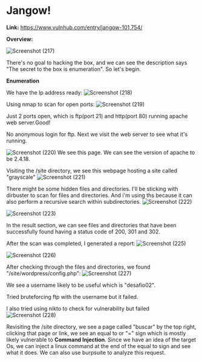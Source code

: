 <h1>Jangow!</h1>

<b>Link:</b> https://www.vulnhub.com/entry/jangow-101,754/

<b>Overview:</b>

![Screenshot (217)](https://github.com/user-attachments/assets/545a933c-55ff-4627-9a5d-c1bffdef8338)

There's no goal to hacking the box, and we can see the description says "The secret to the box is enumeration". So let's begin.

<b>Enumeration</b>

We have the Ip address ready:
![Screenshot (218)](https://github.com/user-attachments/assets/dac57ffa-fb5b-489c-bb12-fa2ccb93f14c)

Using nmap to scan for open ports:
![Screenshot (219)](https://github.com/user-attachments/assets/db6dca07-7ad9-4a5c-a61c-5df8a364e912)

Just 2 ports open, which is ftp(port 21) and http(port 80) running apache web server.Good!

No anonymous login for ftp. Next we visit the web server to see what it's running.

![Screenshot (220)](https://github.com/user-attachments/assets/6de217ae-a1b4-42fd-87d4-d49462e4e0b8)
We see this page. We can see the version of apache to be 2.4.18. 

Visiting the /site directory, we see this webpage hosting a site called "grayscale"
![Screenshot (221)](https://github.com/user-attachments/assets/715c2ccc-3947-4047-862f-71ca5d2d054f)

There might be some hidden files and directories. I'll be sticking with dirbuster to scan for files and directories. And i'm using ths because it can also perform a recursive search within subdirectories.
![Screenshot (222)](https://github.com/user-attachments/assets/ad9e0bbb-70b4-44ad-a081-07cd7363b8bf)

![Screenshot (223)](https://github.com/user-attachments/assets/dc73a5fa-f80f-4455-bef8-8b72a7fc0209)

In the result section, we can see files and directories that have been successfully found having a status code of 200, 301 and 302.

After the scan was completed, I generated a report:
![Screenshot (225)](https://github.com/user-attachments/assets/f90a3340-3446-4e36-b4bb-d5a3f12cc36e)

![Screenshot (226)](https://github.com/user-attachments/assets/1e150926-ccaf-4798-8087-4e3c429f52c2)

After checking through the files and directories, we found "/site/wordpress/config.php":
![Screenshot (227)](https://github.com/user-attachments/assets/dd0b03d1-8a0c-407a-8bca-b3fc386341e2)

We see a username likely to be useful which is "desafio02".

Tried bruteforcing ftp with the username but it failed.

I also tried using nikto to check for vulnerability but failed
![Screenshot (228)](https://github.com/user-attachments/assets/c6db10fd-93e7-4696-b645-9806bbad014f)

Revisiting the /site directory, we see a page called "buscar" by the top right, clicking that page or link, we see an equal to or "=" sign
which is mostly likely vulnerable to <b>Command Injection</b>. Since we have an idea of the target Os, we can inject a linux command at the end of the equal to sign and see what it does. We can also use burpsuite to analyze this request.









